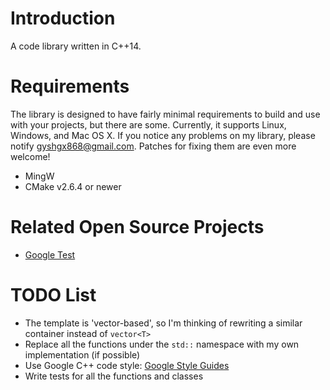# Introduction

A code library written in C++14.

# Requirements

The library is designed to have fairly minimal requirements to build and use with your projects, but there are some. Currently, it supports Linux, Windows, and Mac OS X. If you notice any problems on my library, please notify gyshgx868@gmail.com. Patches for fixing them are even more welcome!

 - MingW
 - CMake v2.6.4 or newer

# Related Open Source Projects
 - [Google Test](https://github.com/google/googletest)

# TODO List
 - The template is 'vector-based', so I'm thinking of rewriting a similar container instead of `vector<T>`
 - Replace all the functions under the `std::` namespace with my own implementation (if possible)
 - Use Google C++ code style: [Google Style Guides](https://github.com/google/styleguide)
 - Write tests for all the functions and classes
 